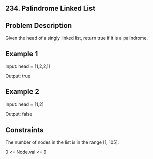 ## 234. Palindrome Linked List
## Problem Description

Given the head of a singly linked list, return true if it is a palindrome.

## Example 1

Input: head = [1,2,2,1]

Output: true

## Example 2

Input: head = [1,2]

Output: false


## Constraints

The number of nodes in the list is in the range [1, 105].

0 <= Node.val <= 9